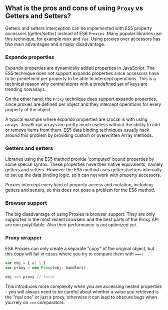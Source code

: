 ## What is the pros and cons of using `Proxy` vs Getters and Setters?

Getters and setters interception can be implemented with ES5 property accessors (getter/setter) instead of ES6 `Proxies`. Many popular libraries use this technique, for example `MobX` and `Vue`. Using proxies over accessors has two main advantages and a major disadvantage.

### Expando properties

Expando properties are dynamically added properties in JavaScript. The ES5 technique does not support expando properties since accessors have to be predefined per property to be able to intercept operations. This is a technical reason why central stores with a predefined set of keys are trending nowadays.

On the other hand, the `Proxy` technique does support expando properties, since proxies are defined per object and they intercept operations for every property of the object.

A typical example where expando properties are crucial is with using arrays. JavaScript arrays are pretty much useless without the ability to add or remove items from them. ES5 data binding techniques usually hack around this problem by providing custom or overwritten Array methods.

### Getters and setters

Libraries using the ES5 method provide 'computed' bound properties by some special syntax. These properties have their native equivalents, namely getters and setters. However the ES5 method uses getters/setters internally to set up the data binding logic, so it can not work with property accessors.

Proxies intercept every kind of property access and mutation, including getters and setters, so this does not pose a problem for the ES6 method.

### Browser support

The big disadvantage of using Proxies is browser support. They are only supported in the most recent browsers and the best parts of the Proxy API are non polyfillable. Also their performance is not optimized yet.

### Proxy wrapper

ES6 Proxies can only create a separate "copy" of the original object, but this copy will fail in cases where you try to compare them with `===:`

```js
var obj = { a: 1 }
var proxy = new Proxy(obj, handlers)

obj === proxy // false
```

This introduces more complexity when you are accessing nested properties - you will always need to be careful about whether a value you retrieved is the "real one" or just a proxy, otherwise it can lead to obscure bugs when you rely on `===` comparators.

